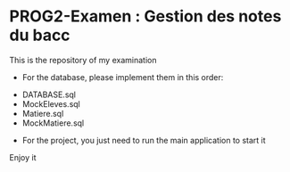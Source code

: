 # PROG2-Examen : Gestion des notes du bacc
This is the repository of my examination

* For the database, please implement them in this order:
- DATABASE.sql
- MockEleves.sql
- Matiere.sql
- MockMatiere.sql

* For the project, you just need to run the main application to start it

Enjoy it
